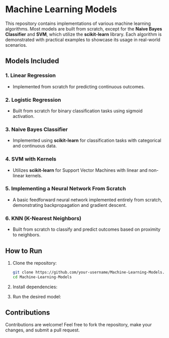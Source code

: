 # Machine Learning Models

This repository contains implementations of various machine learning algorithms. Most models are built from scratch, except for the **Naive Bayes Classifier** and **SVM**, which utilize the **scikit-learn** library. Each algorithm is demonstrated with practical examples to showcase its usage in real-world scenarios.

## Models Included

### 1. Linear Regression
- Implemented from scratch for predicting continuous outcomes.

### 2. Logistic Regression
- Built from scratch for binary classification tasks using sigmoid activation.

### 3. Naive Bayes Classifier
- Implemented using **scikit-learn** for classification tasks with categorical and continuous data.

### 4. SVM with Kernels
- Utilizes **scikit-learn** for Support Vector Machines with linear and non-linear kernels.

### 5. Implementing a Neural Network From Scratch
- A basic feedforward neural network implemented entirely from scratch, demonstrating backpropagation and gradient descent.

### 6. KNN (K-Nearest Neighbors)
- Built from scratch to classify and predict outcomes based on proximity to neighbors.

## How to Run

1. Clone the repository:
   ```bash
   git clone https://github.com/your-username/Machine-Learning-Models.git
   cd Machine-Learning-Models
   ```

2. Install dependencies:

3. Run the desired model:

## Contributions

Contributions are welcome! Feel free to fork the repository, make your changes, and submit a pull request.

